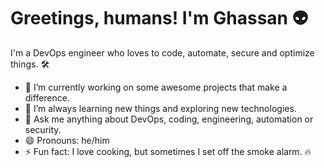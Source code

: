# Greetings, humans! I'm Ghassan 👽

I'm a DevOps engineer who loves to code, automate, secure and optimize things. 🛠

- 🚀 I’m currently working on some awesome projects that make a difference.
- 🧠 I’m always learning new things and exploring new technologies.
- 💬 Ask me anything about DevOps, coding, engineering, automation or security.
- 😄 Pronouns: he/him
- ⚡ Fun fact: I love cooking, but sometimes I set off the smoke alarm. 🔥
